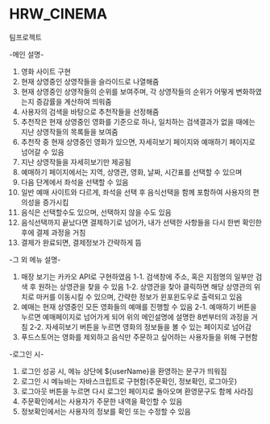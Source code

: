 # HRW_CINEMA

팀프로젝트

-메인 설명-
1. 영화 사이트 구현
2. 현재 상영중인 상영작들을 슬라이드로 나열해줌
3. 현재 상영중인 상영작들의 순위를 보여주며, 각 상영작들의 순위가 어떻게 변화하였는지 증감률을 계산하여 띄워줌
4. 사용자의 검색을 바탕으로 추천작들을 선정해줌
5. 추천작은 현재 상영중인 영화를 기준으로 하나, 일치하는 검색결과가 없을 때에는 지난 상영작들의 목록들을 보여줌
6. 추천작 중 현재 상영중인 영화가 있으면, 자세히보기 페이지와 예매하기 페이지로 넘어갈 수 있음
7. 지난 상영작들을 자세히보기만 제공됨
8. 예매하기 페이지에서는 지역, 상영관, 영화, 날짜, 시간표를 선택할 수 있으며
9. 다음 단계에서 좌석을 선택할 수 있음
10. 일반 예매 사이트와 다르게, 좌석을 선택 후 음식선택을 함께 포함하여 사용자의 편의성을 증가시킴
11. 음식은 선택할수도 있으며, 선택하지 않을 수도 있음
12. 음식선택까지 끝났다면 결제하기로 넘어가, 내가 선택한 사항들을 다시 한번 확인한 후에 결제 과정을 거침
13. 결제가 완료되면, 결제정보가 간략하게 뜸

-그 외 메뉴 설명-
1. 매장 보기는 카카오 API로 구현하였음
1-1. 검색창에 주소, 혹은 지점명의 일부만 검색 후 원하는 상영관을 찾을 수 있음
1-2. 상영관을 찾아 클릭하면 해당 상영관의 위치로 마커를 이동시킬 수 있으며, 간략한 정보가 윈포윈도우로 출력되고 있음
2. 예매는 현재 상영중인 모든 영화들의 예매를 진행할 수 있음
2-1. 예매하기 버튼을 누르면 예매페이지로 넘어가게 되어 위의 메인설명에 설명한 8번부터의 과정을 거침
2-2. 자세히보기 버튼을 누르면 영화의 정보들을 볼 수 있는 페이지로 넘어감
3. 푸드스토어는 영화를 제외하고 음식만 주문하고 싶어하는 사용자들을 위해 구현함

-로그인 시-
1. 로그인 성공 시, 메뉴 상단에 ${userName}을 환영하는 문구가 띄워짐
2. 로그인 시 메뉴바는 자바스크립트로 구현함(주문확인, 정보확인, 로그아웃)
3. 로그아웃 버튼을 누르면 다시 로그인 페이지로 돌아오며 환영문구도 함께 사라짐
4. 주문확인에서는 사용자가 주문한 내역을 확인할 수 있음
5. 정보확인에서는 사용자의 정보를 확인 또는 수정할 수 있음
